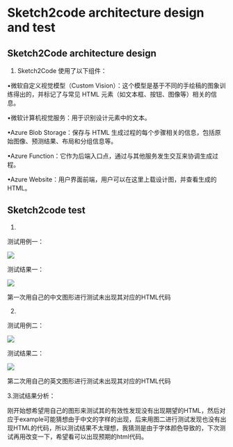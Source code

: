 # Sketch2code architecture design and test #


## Sketch2Code architecture design ##



1. Sketch2Code 使用了以下组件：  

•微软自定义视觉模型（Custom Vision）：这个模型是基于不同的手绘稿的图象训练得出的，并标记了与常见 HTML 元素（如文本框、按钮、图像等）相关的信息。


•微软计算机视觉服务：用于识别设计元素中的文本。


•Azure Blob Storage：保存与 HTML 生成过程的每个步骤相关的信息，包括原始图像、预测结果、布局和分组信息等。


•Azure Function：它作为后端入口点，通过与其他服务发生交互来协调生成过程。


•Azure Website：用户界面前端，用户可以在这里上载设计图，并查看生成的 HTML。

## Sketch2code test ##
1. 
测试用例一：

   ![](http://a2.qpic.cn/psb?/31c73372-bbf1-44a2-a0ef-d40393026b98/9z*srDdgKb8vBZWs19u4s.Y0WvschY837lKSLSmdos4!/m/dD0BAAAAAAAA&bo=OASgBQAAAAARB6k!&rf=photolist)

 测试结果一：

![](http://a2.qpic.cn/psb?/31c73372-bbf1-44a2-a0ef-d40393026b98/fnkpr2R5gfS29QZDtO1J0uv0Ru285RBlgkz1OZzTa.o!/m/dN0AAAAAAAAA&bo=XQRqAgAAAAARBwE!&rf=photolist)

第一次用自己的中文图形进行测试未出现其对应的HTML代码

2.
测试用例二：

![](http://a4.qpic.cn/psb?/31c73372-bbf1-44a2-a0ef-d40393026b98/nyTHeqXewfnzg.BNHejT63r4*Y*Ab7vEpSsGJj*frt8!/m/dOsAAAAAAAAA&bo=oAU4BAAAAAARB6k!&rf=photolist)

测试结果二：

![](http://a1.qpic.cn/psb?/31c73372-bbf1-44a2-a0ef-d40393026b98/SpTBIuaTCB1H8ExWaks.joOgxb4kTLolYfHJBnWr2A0!/m/dOAAAAAAAAAA&bo=LQRWAgAAAAARB00!&rf=photolist)

第二次用自己的英文图形进行测试未出现其对应的HTML代码

3.测试结果分析：

刚开始想希望用自己的图形来测试其的有效性发现没有出现期望的HTML，然后对应于example可能猜想由于中文的字样的出现，后来用图二进行测试发现也没有出现HTML的代码，所以测试结果不太理想，我猜测是由于字体颜色导致的，下次测试再用改变一下，希望看可以出现预期的html代码。
